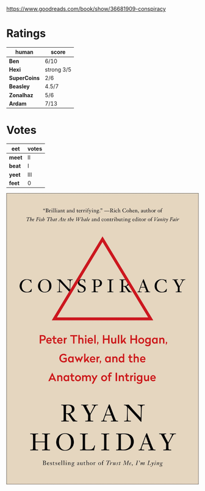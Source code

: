 <!-- TITLE: Conspiracy: Peter Thiel, Hulk Hogan, Gawker, and the Anatomy of Intrigue -->
<!-- SUBTITLE: A quick summary of Conspiracy: Peter Thiel, Hulk Hogan, Gawker, and the Anatomy of Intrigue -->
https://www.goodreads.com/book/show/36681909-conspiracy

# Ratings
| human | score |
| --- | --- |
| **Ben** | 6/10 |
| **Hexi** | strong  3/5 |
| **SuperCoins** | 2/6 |
| **Beasley** | 4.5/7 |
| **Zonalhaz** | 5/6 |
| **Ardam** | 7/13 |

# Votes
| eet | votes |
|  --- | --- |
| **meet** | II |
| **beat** | I |
| **yeet** | III |
| **feet** | 0 |

![Gopn 46 Awmmi 6 Rcyiaj 5 Gzszy 5 M](/uploads/gopn-46-awmmi-6-rcyiaj-5-gzszy-5-m.jpg "Gopn 46 Awmmi 6 Rcyiaj 5 Gzszy 5 M")